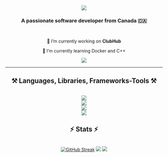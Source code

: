 <h1 align="center">
    <img src="https://readme-typing-svg.herokuapp.com/?font=Righteous&size=35&center=true&vCenter=true&width=500&height=70&duration=4000&lines=Hey!+👋;+I'm+Jonathan+Manuel!;" />
</h1>

<h3 align="center">A passionate software developer from Canada 🇨🇦</h3>

<br/>

<div align="center">
 
 🔭 I’m currently working on **ClubHub**
 
 🌱 I’m currently learning Docker and C++

 </div>
 
<div align="center"> 
  <a href="https://linkedin.com/in/jonathan-imanuel" target="_blank">
    <img src="https://img.shields.io/badge/LinkedIn-0077B5?style=for-the-badge&logo=linkedin&logoColor=white" target="_blank" />
  </a>
</div>

 <hr/>
 
<h2 align="center">⚒️ Languages, Libraries, Frameworks-Tools ⚒️</h2>
<br/>
<div align="center">
    <img src="https://skillicons.dev/icons?i=python,java,c,javascript,r,postgres" /><br>
    <img src="https://skillicons.dev/icons?i=react,pytorch,sklearn,tensorflow" /><br>
    <img src="https://skillicons.dev/icons?i=django,flask,nextjs" /><br>
    <img src="https://skillicons.dev/icons?i=aws,selenium,nginx,firebase,supabase" /><br>
</div>

<h2 align="center">⚡ Stats ⚡</h2>
<br>
<div align=center>
  <a href="https://git.io/streak-stats"><img src="https://streak-stats.demolab.com?user=jonathan-imanu&theme=react&hide_rank=true&rank_icon=github" alt="GitHub Streak" /></a>
  <picture>
  <source
    srcset="https://github-readme-stats.vercel.app/api?username=jonathan-imanu&show_icons=true&theme=react&rank_icon=github"
    media="(prefers-color-scheme: dark)"
  />
  <source
    srcset="https://github-readme-stats.vercel.app/api?username=jonathan-imanu&show_icons=true&hide_rank=true&rank_icon=github"
    media="(prefers-color-scheme: light), (prefers-color-scheme: no-preference)"
  />
  <img src="https://github-readme-stats.vercel.app/api?username=jonathan-imanu&show_icons=true" />
</picture>
    <picture>
  <source
    srcset="https://github-readme-stats.vercel.app/api/top-langs/?username=jonathan-imanu&layout=pie&theme=react"
    media="(prefers-color-scheme: dark)"
  />
  <source
    srcset="https://github-readme-stats.vercel.app/api/top-langs/?username=jonathan-imanu&layout=pie"
    media="(prefers-color-scheme: light), (prefers-color-scheme: no-preference)"
  />
  <img src="https://github-readme-stats.vercel.app/api/top-langs/?username=jonathan-imanu&layout=pie" />
</picture>
</div>

